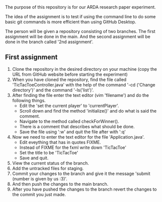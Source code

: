 
The purpose of this repository is for our ARDA research paper experiment.

The idea of the assignment is to test if using the command line to do some basic git commands is more efficient than using GitHub Desktop.

The person will be given a repository consisting of two branches. The first assignment will be done in the main. And the second assignment will be done in the branch called '2nd assignment'.

<h2> First assignment </h2>

1) Clone the repository in the desired directory on your machine (copy the URL from GitHub website before starting the experiment)
2) When you have cloned the repository, find the file called 'TicTacToeController.java' with the help of the command '-cd ('Change directory')' and the command '-ls('list')'.
3) After finding the file enter the text editor (vim 'filename') and do the following things.
    - Edit the 'set the current player' to 'currentPlayer'.
    - Scroll down and find the method 'initialize()' and do what is said the comment.
    - Navigate to the method called checkForWinner().
    - There is a comment that describes what should be done.
    - Save the file using ':w' and quit the file after with ':q'
4) Now we need to enter the text editor for the file 'Application.java'.
    - Edit eveything that has in quotes FIXME.
    - Instead of FIXME for the fxml write down 'TicTacToe'
    - Set the title to be 'TicTacToe'
    - Save and quit.
5) View the current status of the branch. 
6) Add the untracked files for staging.
7) Commit your changes to the branch and give it the message 'submit (number is given by us :3)'.
8) And then push the changes to the main branch.
9) After you have pushed the changes to the branch revert the changes to the commit you just made.
